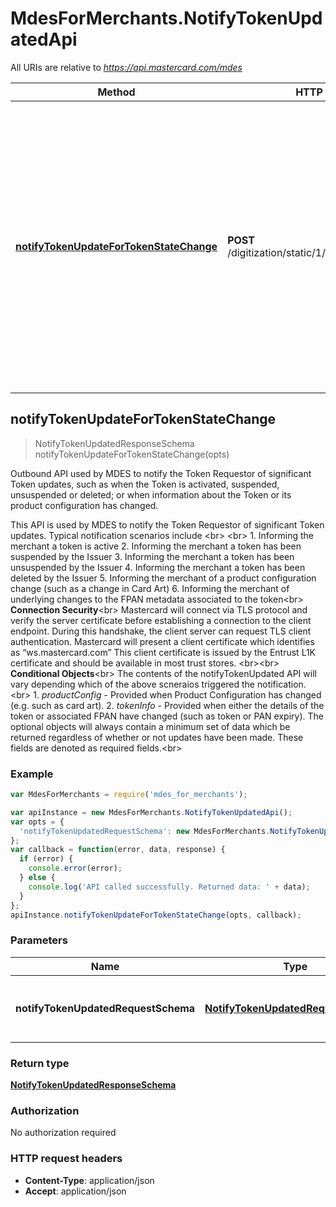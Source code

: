 # MdesForMerchants.NotifyTokenUpdatedApi

All URIs are relative to *https://api.mastercard.com/mdes*

Method | HTTP request | Description
------------- | ------------- | -------------
[**notifyTokenUpdateForTokenStateChange**](NotifyTokenUpdatedApi.md#notifyTokenUpdateForTokenStateChange) | **POST** /digitization/static/1/0/notifyTokenUpdated | Outbound API used by MDES to notify the Token Requestor of significant Token updates, such as when the Token is activated, suspended, unsuspended or deleted; or when information about the Token or its product configuration has changed.



## notifyTokenUpdateForTokenStateChange

> NotifyTokenUpdatedResponseSchema notifyTokenUpdateForTokenStateChange(opts)

Outbound API used by MDES to notify the Token Requestor of significant Token updates, such as when the Token is activated, suspended, unsuspended or deleted; or when information about the Token or its product configuration has changed.

This API is used by MDES to notify the Token Requestor of significant Token updates. Typical notification scenarios include  &lt;br&gt; &lt;br&gt;  1. Informing the merchant a token is active 2. Informing the merchant a token has been suspended by the Issuer 3. Informing the merchant a token has been unsuspended by the Issuer 4. Informing the merchant a token has been deleted by the Issuer 5. Informing the merchant of a product configuration change (such as a change in Card Art) 6. Informing the merchant of underlying changes to the FPAN metadata associated to the token&lt;br&gt;   __Connection Security__&lt;br&gt; Mastercard will connect via TLS protocol and verify the server certificate before establishing a connection to the client endpoint. During this handshake, the client server can request TLS client authentication. Mastercard will present a client certificate which identifies as “ws.mastercard.com” This client certificate is issued by the Entrust L1K certificate and should be available in most trust stores.  &lt;br&gt;&lt;br&gt; __Conditional Objects__&lt;br&gt; The contents of the notifyTokenUpdated API will vary depending which of the above scneraios triggered the notification. &lt;br&gt;   1. *productConfig* - Provided when Product Configuration has changed (e.g. such as card art).      2. *tokenInfo* - Provided when either the details of the token or associated FPAN have changed (such as token or PAN expiry).      The optional objects will always contain a minimum set of data which be returned regardless of whether or not updates have been made. These fields are denoted as required fields.&lt;br&gt;     

### Example

```javascript
var MdesForMerchants = require('mdes_for_merchants');

var apiInstance = new MdesForMerchants.NotifyTokenUpdatedApi();
var opts = {
  'notifyTokenUpdatedRequestSchema': new MdesForMerchants.NotifyTokenUpdatedRequestSchema() // NotifyTokenUpdatedRequestSchema | Contains the details of the request message. 
};
var callback = function(error, data, response) {
  if (error) {
    console.error(error);
  } else {
    console.log('API called successfully. Returned data: ' + data);
  }
};
apiInstance.notifyTokenUpdateForTokenStateChange(opts, callback);
```

### Parameters



Name | Type | Description  | Notes
------------- | ------------- | ------------- | -------------
 **notifyTokenUpdatedRequestSchema** | [**NotifyTokenUpdatedRequestSchema**](NotifyTokenUpdatedRequestSchema.md)| Contains the details of the request message.  | [optional] 

### Return type

[**NotifyTokenUpdatedResponseSchema**](NotifyTokenUpdatedResponseSchema.md)

### Authorization

No authorization required

### HTTP request headers

- **Content-Type**: application/json
- **Accept**: application/json

